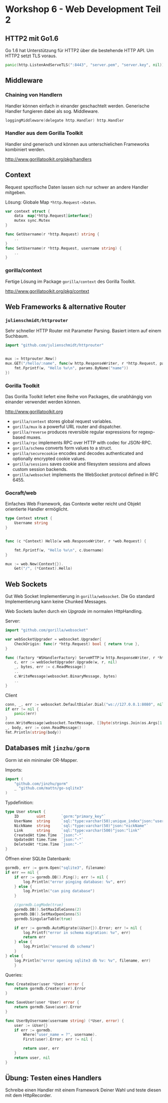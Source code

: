 # Workshop 6 - Web Development Teil 2

## HTTP2 mit Go1.6
Go 1.6 hat Unterstützung für HTTP2 über die bestehende HTTP API.
Um HTTP2 setzt TLS voraus.

```go
panic(http.ListenAndServeTLS(":8443", "server.pem", "server.key", nil))
```

## Middleware

### Chaining von Handlern
Handler können einfach in einander geschachtelt werden.
Generische Handler fungieren dabei als sog. Middleware.

```go
loggingMiddleware(delegate http.Handler) http.Handler
```
### Handler aus dem Gorilla Toolkit
Handler sind generisch und können aus unterschielichen Frameworks kombiniert werden.

http://www.gorillatoolkit.org/pkg/handlers

## Context
Request spezifische Daten lassen sich nur schwer an andere Handler mitgeben.

Lösung: Globale Map `*http.Request->Daten`.

```go
var context struct {
	data  map[*http.Request]interface{}
	mutex sync.Mutex
}

func GetUsername(r *http.Request) string {
    ..
}
func SetUsername(r *http.Request, username string) {
    ..
}
```

### gorilla/context
Fertige Lösung im Package `gorilla/context` des Gorilla Toolkit.

http://www.gorillatoolkit.org/pkg/context

## Web Frameworks & alternative Router

### `julienschmidt/httprouter`

Sehr schneller HTTP Router mit Parameter Parsing.
Basiert intern auf einem Suchbaum.

```go
import "github.com/julienschmidt/httprouter"


mux := httprouter.New()
mux.GET("/hello/:name", func(w http.ResponseWriter, r *http.Request, params httprouter.Params) {
	fmt.Fprintf(w, "Hello %v\n", params.ByName("name"))
})
```

### Gorilla Toolkit
Das Gorilla Toolkit liefert eine Reihe von Packages, die unabhängig von einander verwendet werden können.

http://www.gorillatoolkit.org


- `gorilla/context` stores global request variables.
- `gorilla/mux` is a powerful URL router and dispatcher.
- `gorilla/reverse` produces reversible regular expressions for regexp-based muxes.
- `gorilla/rpc` implements RPC over HTTP with codec for JSON-RPC.
- `gorilla/schema` converts form values to a struct.
- `gorilla/securecookie` encodes and decodes authenticated and optionally encrypted cookie values.
- `gorilla/sessions` saves cookie and filesystem sessions and allows custom session backends.
- `gorilla/websocket` implements the WebSocket protocol defined in RFC 6455.


### Gocraft/web
Einfaches Web Framework, das Contexte weiter reicht und Objekt orientierte Handler ermöglicht.

```go
type Context struct {
	Username string
}


func (c *Context) Hello(w web.ResponseWriter, r *web.Request) {

	fmt.Fprintf(w, "Hello %v\n", c.Username)
}

mux := web.New(Context{}).
    Get("/", (*Context).Hello)
```
    
## Web Sockets
Gut Web Socket Implementierung in `gorilla/websocket`.
Die Go standard Implementierung kann keine Chunked Messages.

Web Sockets laufen durch ein *Upgrade* im normalen HttpHandling.

Server:
```go
import "github.com/gorilla/websocket"

var webSocketUpgrader = websocket.Upgrader{
	CheckOrigin: func(r *http.Request) bool { return true },
}

func (factory *WSHandlerFactory) ServeHTTP(w http.ResponseWriter, r *http.Request) {
    c, err := webSocketUpgrader.Upgrade(w, r, nil)
	_, bytes, err := c.ReadMessage()
    ..
	c.WriteMessage(websocket.BinaryMessage, bytes)
    ..
}
```

Client
```go
conn, _, err := websocket.DefaultDialer.Dial("ws://127.0.0.1:8080", nil)
if err != nil {
	panic(err)
}
conn.WriteMessage(websocket.TextMessage, []byte(strings.Join(os.Args[1:], " ")))
_, body, err := conn.ReadMessage()
fmt.Println(string(body))
```

## Databases mit `jinzhu/gorm`
Gorm ist ein minimaler OR-Mapper.

Imports:
```go
import (
	"github.com/jinzhu/gorm"
	_ "github.com/mattn/go-sqlite3"
)
```

Typdefinition:
```go
type User struct {
	ID        uint       `gorm:"primary_key"`
	UserName  string     `sql:"type:varchar(50);unique_index"json:"userName"`
	NickName  string     `sql:"type:varchar(50)"json:"nickName"`
	Link      string     `sql:"type:varchar(500)"json:"link"`
	CreatedAt time.Time  `json:"-"`
	UpdatedAt time.Time  `json:"-"`
	DeletedAt *time.Time `json:"-"`
}
```

Öffnen einer SQLite Datenbank:
```go
gormdb, err := gorm.Open("sqlite3", filename)
if err == nil {
	if err := gormdb.DB().Ping(); err != nil {
		log.Println("error pinging database: %v", err)
	} else {
		log.Println("can ping database")
	}

	//gormdb.LogMode(true)
	gormdb.DB().SetMaxIdleConns(2)
	gormdb.DB().SetMaxOpenConns(5)
	gormdb.SingularTable(true)

	if err := gormdb.AutoMigrate(&User{}).Error; err != nil {
        log.Printf("error in schema migration: %v", err)
	    return err
    } else {
		log.Println("ensured db schema")
	}
} else {
	log.Println("error opening sqlite3 db %v: %v", filename, err)
    }
```

Queries:
```go
func CreateUser(user *User) error {
	return gormdb.Create(user).Error
}

func SaveUser(user *User) error {
	return gormdb.Save(user).Error
}

func UserByUsername(username string) (*User, error) {
	user := &User{}
	if err := gormdb.
		Where("user_name = ?", username).
		First(user).Error; err != nil {

		return user, err
	}
	return user, nil
}
```


## Übung: Testen eines Handlers
Schreibe einen Handler mit einem Framework Deiner Wahl und teste
diesen mit dem HttpRecorder.
